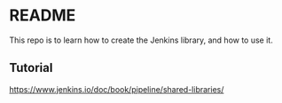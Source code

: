 # README

This repo is to learn how to create the Jenkins library, and how to use it.

## Tutorial

<https://www.jenkins.io/doc/book/pipeline/shared-libraries/>
